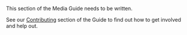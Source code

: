 This section of the Media Guide needs to be written.

See our [Contributing](contributing.md) section of the Guide to find out how to get involved and help out.